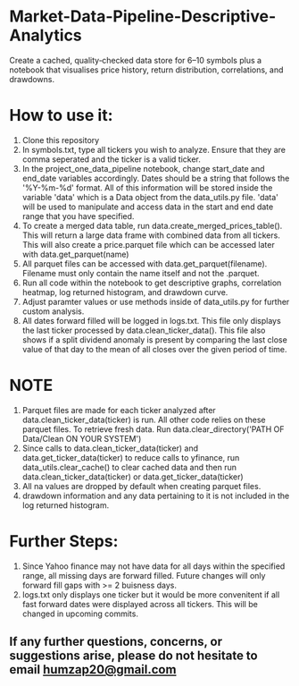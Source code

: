 # Market-Data-Pipeline-Descriptive-Analytics

Create a cached, quality‑checked data store for 6–10 symbols plus a notebook
that visualises price history, return distribution, correlations, and drawdowns.

# How to use it:

1) Clone this repository
2) In symbols.txt, type all tickers you wish to analyze. Ensure that they are comma seperated and the ticker is a valid ticker.
3) In the  project_one_data_pipeline notebook, change start_date and end_date variables accordingly. Dates should be a string that follows the '%Y-%m-%d' format. All of this information will be stored inside the variable 'data' which is a Data object from the data_utils.py file. 'data' will be used to manipulate and access data in the start and end date range that you have specified.
4) To create a merged data table, run data.create_merged_prices_table(). This will return a large data frame with combined data from all tickers. This will also create a price.parquet file which can be accessed later with data.get_parquet(name)
5) All parquet files can be accessed with data.get_parquet(filename). Filename must only contain the name itself and not the .parquet. 
6) Run all code within the notebook to get descriptive graphs, correlation heatmap, log returned histogram, and drawdown curve.
7) Adjust paramter values or use methods inside of data_utils.py for further custom analysis.
8) All dates forward filled will be logged in logs.txt. This file only displays the last ticker processed by data.clean_ticker_data(). This file also shows if a split dividend anomaly is present by comparing the last close value of that day to the mean of all closes over the given period of time. 

# NOTE
1) Parquet files are made for each ticker analyzed after data.clean_ticker_data(ticker) is run. All other code relies on these parquet files. To retrieve fresh data. Run data.clear_directory('PATH OF Data/Clean ON YOUR SYSTEM')
2) Since calls to data.clean_ticker_data(ticker) and data.get_ticker_data(ticker) to reduce calls to yfinance, run data_utils.clear_cache() to clear cached data and then run data.clean_ticker_data(ticker) or data.get_ticker_data(ticker)
3) All na values are dropped by default when creating parquet files.
4) drawdown information and any data pertaining to it is not included in the log returned histogram. 

# Further Steps:
1) Since Yahoo finance may not have data for all days within the specified range, all missing days are forward filled. Future changes will only forward fill gaps with >= 2 buisness days.
2) logs.txt only displays one ticker but it would be more convenitent if all fast forward dates were displayed across all tickers. This will be changed in upcoming commits. 

## If any further questions, concerns, or suggestions arise, please do not hesitate to email humzap20@gmail.com
